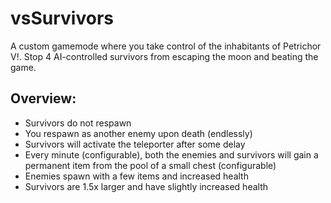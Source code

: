 # vsSurvivors
A custom gamemode where you take control of the inhabitants of Petrichor V!. Stop 4 AI-controlled survivors from escaping the moon and beating the game.

## Overview:
* Survivors do not respawn
* You respawn as another enemy upon death (endlessly)
* Survivors will activate the teleporter after some delay
* Every minute (configurable), both the enemies and survivors will gain a permanent item from the pool of a small chest (configurable)
* Enemies spawn with a few items and increased health
* Survivors are 1.5x larger and have slightly increased health
